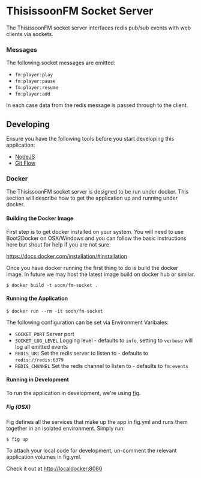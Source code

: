 # ThisissoonFM Socket Server

The ThisissoonFM socket server interfaces redis pub/sub events with web clients via sockets.

### Messages

The following socket messages are emitted:

 - `fm:player:play`
 - `fm:player:pause`
 - `fm:player:resume`
 - `fm:player:add`

In each case data from the redis message is passed through to the client.

## Developing ##

Ensure you have the following tools before you start developing this application:

* [NodeJS](http://nodejs.org/)
* [Git Flow](https://github.com/nvie/gitflow)

### Docker

The ThisissoonFM socket server is designed to be run under docker. This section will describe how to get the application up and running under docker.

#### Building the Docker Image

First step is to get docker installed on your system. You will need to use Boot2Docker on OSX/Windows and you can follow the basic instructions here but shout for help if you are not sure:

https://docs.docker.com/installation/#installation

Once you have docker running the first thing to do is build the docker image. In future we may host the latest image build on docker hub or similar.

    $ docker build -t soon/fm-socket .

#### Running the Application

    $ docker run --rm -it soon/fm-socket

The following configuration can be set via Environment Varibales:

- `SOCKET_PORT` Server port
- `SOCKET_LOG_LEVEL` Logging level - defaults to `info`, setting to `verbose` will log all emitted events
- `REDIS_URI` Set the redis server to listen to - defaults to `redis://redis:6379`
- `REDIS_CHANNEL` Set the redis channel to listen to - defaults to `fm:events`

#### Running in Development

To run the application in development, we're using [fig](http://www.fig.sh/).

##### Fig (OSX)
Fig defines all the services that make up the app in fig.yml and runs them together in an isolated environment. Simply run:

    $ fig up

To attach your local code for development, un-comment the relevant application volumes in fig.yml.

Check it out at [http://localdocker:8080](http://localdocker:8080)
